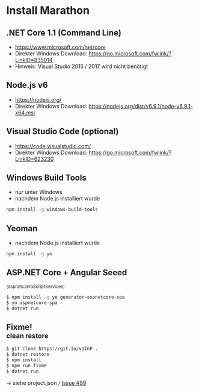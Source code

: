 # Install Marathon




## .NET Core 1.1 (Command Line)

* https://www.microsoft.com/net/core
* Direkter Windows Download: https://go.microsoft.com/fwlink/?LinkID=835014
* Hinweis: Visual Studio 2015 / 2017 wird nicht benötigt




## Node.js v6 

* https://nodejs.org/
* Direkter Windows Download: https://nodejs.org/dist/v6.9.1/node-v6.9.1-x64.msi




## Visual Studio Code (optional)

* https://code.visualstudio.com/
* Direkter Windows Download: https://go.microsoft.com/fwlink/?LinkID=623230




## Windows Build Tools
* nur unter Windows
* nachdem Node.js installiert wurde

```bash
npm install -g windows-build-tools
```




## Yeoman
* nachdem Node.js installiert wurde

```bash
npm install -g yo
```




## ASP.NET Core + Angular Seeed
<small>(aspnet/JavaScriptServices)</small>
```bash
$ npm install -g yo generator-aspnetcore-spa
$ yo aspnetcore-spa
$ dotnet run
```




## Fixme!<br><small>clean restore</small>
```bash
$ git clone https://git.io/v1lnP .
$ dotnet restore
$ npm install
$ npm run fixme
$ dotnet run
```
→ siehe project.json / [Issue #99](https://github.com/aspnet/JavaScriptServices/issues/99#issuecomment-221802504)

<!--
Execute webpack --config webpack.config.vendor.js before run application.
This issue addressed to new CLI behaivor. By some reason after dotnet restore it not run second command from prepare section of project.json by default.
-->